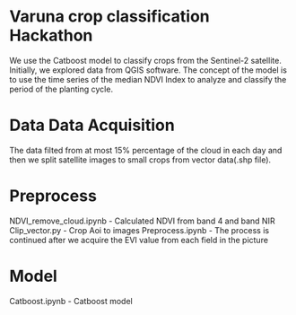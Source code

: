 # Varuna crop classification Hackathon
   We use the Catboost model to classify crops from the Sentinel-2 satellite. Initially, we explored data from QGIS software. The concept of the model is to use the time series of the median NDVI Index to analyze and classify the period of the planting cycle. 
# Data Data Acquisition
   The data filted from at most 15% percentage of the cloud in each day and then we split satellite images to small crops from vector data(.shp file).  
# Preprocess
   NDVI_remove_cloud.ipynb - Calculated NDVI from band 4 and band NIR
   Clip_vector.py - Crop Aoi to images
   Preprocess.ipynb - The process is continued after we acquire the EVI value from each field in the picture
# Model
   Catboost.ipynb - Catboost model
